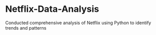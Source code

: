 # Netflix-Data-Analysis
Conducted comprehensive analysis of  Netflix using Python to identify trends and patterns
